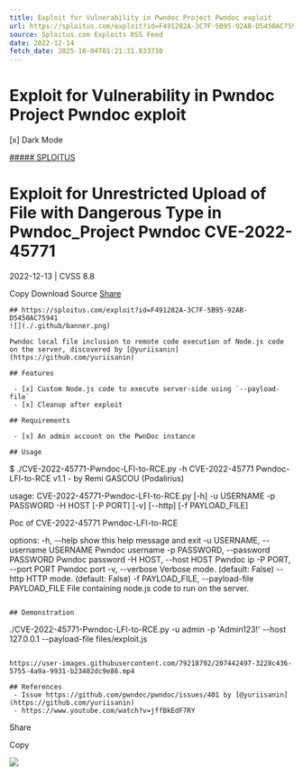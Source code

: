 ```yaml
---
title: Exploit for Vulnerability in Pwndoc Project Pwndoc exploit
url: https://sploitus.com/exploit?id=F491282A-3C7F-5B95-92AB-D5450AC75941&utm_source=rss&utm_medium=rss
source: Sploitus.com Exploits RSS Feed
date: 2022-12-14
fetch_date: 2025-10-04T01:21:31.833730
---
```


# Exploit for Vulnerability in Pwndoc Project Pwndoc exploit

[x]
Dark Mode

[##### SPLOITUS](/)

# Exploit for Unrestricted Upload of File with Dangerous Type in Pwndoc\_Project Pwndoc CVE-2022-45771

2022-12-13 | CVSS 8.8

Copy
Download
Source
[Share](#share-url)

```
## https://sploitus.com/exploit?id=F491282A-3C7F-5B95-92AB-D5450AC75941
![](./.github/banner.png)

Pwndoc local file inclusion to remote code execution of Node.js code on the server, discovered by [@yuriisanin](https://github.com/yuriisanin)

## Features

 - [x] Custom Node.js code to execute server-side using `--payload-file`
 - [x] Cleanup after exploit

## Requirements

 - [x] An admin account on the PwnDoc instance

## Usage

```
$ ./CVE-2022-45771-Pwndoc-LFI-to-RCE.py -h
CVE-2022-45771 Pwndoc-LFI-to-RCE v1.1 - by Remi GASCOU (Podalirius)

usage: CVE-2022-45771-Pwndoc-LFI-to-RCE.py [-h] -u USERNAME -p PASSWORD -H HOST [-P PORT] [-v] [--http] [-f PAYLOAD_FILE]

Poc of CVE-2022-45771 Pwndoc-LFI-to-RCE

options:
  -h, --help            show this help message and exit
  -u USERNAME, --username USERNAME
                        Pwndoc username
  -p PASSWORD, --password PASSWORD
                        Pwndoc password
  -H HOST, --host HOST  Pwndoc ip
  -P PORT, --port PORT  Pwndoc port
  -v, --verbose         Verbose mode. (default: False)
  --http                HTTP mode. (default: False)
  -f PAYLOAD_FILE, --payload-file PAYLOAD_FILE
                        File containing node.js code to run on the server.
```

## Demonstration

```
./CVE-2022-45771-Pwndoc-LFI-to-RCE.py -u admin -p 'Admin123!' --host 127.0.0.1 --payload-file files/exploit.js
```

https://user-images.githubusercontent.com/79218792/207442497-3228c436-5755-4a9a-9931-b23402dc9e86.mp4

## References
 - Issue https://github.com/pwndoc/pwndoc/issues/401 by [@yuriisanin](https://github.com/yuriisanin)
 - https://www.youtube.com/watch?v=jffBkEdF7RY
```

Share

Copy

![](https://mc.yandex.ru/watch/54912310)